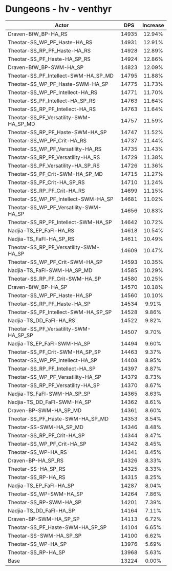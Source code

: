 # Dungeons - hv - venthyr
| Actor | DPS | Increase |
|---|:---:|:---:|
|Draven-BfW_BP-HA_RS|14935|12.94%|
|Theotar-SS_WP_PF_Haste-HA_RS|14931|12.91%|
|Theotar-SS_RP_PF_Haste-HA_RS|14928|12.89%|
|Theotar-SS_PF_Haste-HA_SP_RS|14924|12.86%|
|Draven-BfW_BP-SWM-HA_SP|14823|12.09%|
|Theotar-SS_PF_Intellect-SWM-HA_SP_MD|14795|11.88%|
|Theotar-SS_WP_PF_Haste-SWM-HA_SP|14775|11.73%|
|Theotar-SS_WP_PF_Intellect-HA_RS|14771|11.70%|
|Theotar-SS_PF_Intellect-HA_SP_RS|14763|11.64%|
|Theotar-SS_RP_PF_Intellect-HA_RS|14763|11.64%|
|Theotar-SS_PF_Versatility-SWM-HA_SP_MD|14757|11.59%|
|Theotar-SS_RP_PF_Haste-SWM-HA_SP|14747|11.52%|
|Theotar-SS_WP_PF_Crit-HA_RS|14737|11.44%|
|Theotar-SS_WP_PF_Versatility-HA_RS|14735|11.43%|
|Theotar-SS_RP_PF_Versatility-HA_RS|14729|11.38%|
|Theotar-SS_PF_Versatility-HA_SP_RS|14726|11.36%|
|Theotar-SS_PF_Crit-SWM-HA_SP_MD|14715|11.27%|
|Theotar-SS_PF_Crit-HA_SP_RS|14710|11.24%|
|Theotar-SS_RP_PF_Crit-HA_RS|14699|11.15%|
|Theotar-SS_WP_PF_Intellect-SWM-HA_SP|14681|11.02%|
|Theotar-SS_WP_PF_Versatility-SWM-HA_SP|14656|10.83%|
|Theotar-SS_RP_PF_Intellect-SWM-HA_SP|14642|10.72%|
|Nadjia-TS_EP_FaFl-HA_RS|14618|10.54%|
|Nadjia-TS_FaFl-HA_SP_RS|14611|10.49%|
|Theotar-SS_RP_PF_Versatility-SWM-HA_SP|14609|10.47%|
|Theotar-SS_WP_PF_Crit-SWM-HA_SP|14593|10.35%|
|Nadjia-TS_FaFl-SWM-HA_SP_MD|14585|10.29%|
|Theotar-SS_RP_PF_Crit-SWM-HA_SP|14580|10.25%|
|Draven-BfW_BP-HA_SP|14570|10.18%|
|Theotar-SS_WP_PF_Haste-HA_SP|14560|10.10%|
|Theotar-SS_RP_PF_Haste-HA_SP|14534|9.91%|
|Theotar-SS_PF_Intellect-SWM-HA_SP_SP|14528|9.86%|
|Nadjia-TS_DD_FaFl-HA_RS|14522|9.82%|
|Theotar-SS_PF_Versatility-SWM-HA_SP_SP|14507|9.70%|
|Nadjia-TS_EP_FaFl-SWM-HA_SP|14494|9.60%|
|Theotar-SS_PF_Crit-SWM-HA_SP_SP|14463|9.37%|
|Theotar-SS_WP_PF_Intellect-HA_SP|14408|8.95%|
|Theotar-SS_RP_PF_Intellect-HA_SP|14397|8.87%|
|Theotar-SS_WP_PF_Versatility-HA_SP|14379|8.73%|
|Theotar-SS_RP_PF_Versatility-HA_SP|14370|8.67%|
|Nadjia-TS_FaFl-SWM-HA_SP_SP|14365|8.63%|
|Nadjia-TS_DD_FaFl-SWM-HA_SP|14362|8.61%|
|Draven-BP-SWM-HA_SP_MD|14361|8.60%|
|Theotar-SS_PF_Haste-SWM-HA_SP_MD|14353|8.54%|
|Theotar-SS-SWM-HA_SP_MD|14346|8.48%|
|Theotar-SS_RP_PF_Crit-HA_SP|14344|8.47%|
|Theotar-SS_WP_PF_Crit-HA_SP|14342|8.45%|
|Theotar-SS_WP-HA_RS|14341|8.45%|
|Draven-BP-HA_SP_RS|14326|8.33%|
|Theotar-SS-HA_SP_RS|14325|8.33%|
|Theotar-SS_RP-HA_RS|14315|8.25%|
|Nadjia-TS_EP_FaFl-HA_SP|14287|8.04%|
|Theotar-SS_WP-SWM-HA_SP|14264|7.86%|
|Theotar-SS_RP-SWM-HA_SP|14201|7.39%|
|Nadjia-TS_DD_FaFl-HA_SP|14164|7.11%|
|Draven-BP-SWM-HA_SP_SP|14113|6.72%|
|Theotar-SS_PF_Haste-SWM-HA_SP_SP|14104|6.65%|
|Theotar-SS-SWM-HA_SP_SP|14100|6.62%|
|Theotar-SS_WP-HA_SP|13976|5.69%|
|Theotar-SS_RP-HA_SP|13968|5.63%|
|Base|13224|0.00%|
